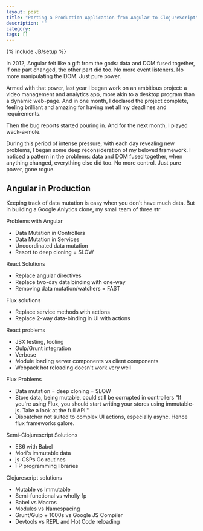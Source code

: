 ```yaml
---
layout: post
title: "Porting a Production Application from Angular to ClojureScript"
description: ""
category:
tags: []
---
```

{% include JB/setup %}

In 2012, Angular felt like a gift from the gods: data and DOM fused together, if one part changed, the other part did too. No more event listeners. No more manipulating the DOM. Just pure power.

Armed with that power, last year I began work on an ambitious project: a video management and analytics app, more akin to a desktop program than a dynamic web-page. And in one month, I declared the project complete, feeling brilliant and amazing for having met all my deadlines and requirements.

Then the bug reports started pouring in. And for the next month, I played wack-a-mole.

During this period of intense pressure, with each day revealing new problems, I began some deep reconsideration of my beloved framework. I noticed a pattern in the problems:  data and DOM fused together, when anything changed, everything else did too. No more control. Just pure power, gone rogue.


## Angular in Production

Keeping track of data mutation is easy when you don't have much data. But in building a Google Anlytics clone, my small team of three str



Problems with Angular

* Data Mutation in Controllers
* Data Mutation in Services
* Uncoordinated data mutation
* Resort to deep cloning = SLOW

React Solutions
* Replace angular directives
* Replace two-day data binding with one-way
* Removing data mutation/watchers = FAST

Flux solutions
* Replace service methods with actions
* Replace 2-way data-binding in UI with actions

React problems
* JSX testing, tooling
* Gulp/Grunt integration
* Verbose
* Module loading server components vs client components
* Webpack hot reloading doesn't work very well

Flux Problems
* Data mutation = deep cloning = SLOW
* Store data, being mutable, could still be corrupted in controllers
"If you're using Flux, you should start writing your stores using immutable-js. Take a look at the full API."
* Dispatcher not suited to complex UI actions, especially async. Hence flux frameworks galore.

Semi-Clojurescript Solutions
* ES6 with Babel
* Mori's immutable data
* js-CSPs Go routines
* FP programming libraries

Clojurescript solutions
* Mutable vs Immutable
* Semi-functional vs wholly fp
* Babel vs Macros
* Modules vs Namespacing
* Grunt/Gulp + 1000s vs Google JS Compiler
* Devtools vs REPL and Hot Code reloading




